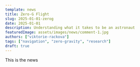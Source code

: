```yaml
---
template: news
title: Zero-G Flight
slug: 2025-01-01-zerog
date: 2025-01-01
description: Understanding what it takes to be an astronaut
featuredImage: assets/images/news/comment-1.jpg
authors: ["viktorie-rackova"]
tags: ["navigation", "zero-gravity", "research"]
draft: true
---
```


This is the news